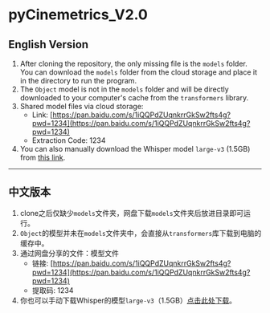 # pyCinemetrics_V2.0

## English Version

1. After cloning the repository, the only missing file is the `models` folder. You can download the `models` folder from the cloud storage and place it in the directory to run the program.
2. The `Object` model is not in the `models` folder and will be directly downloaded to your computer's cache from the `transformers` library.
3. Shared model files via cloud storage:
   - Link: [https://pan.baidu.com/s/1iQQPdZUqnkrrGkSw2fts4g?pwd=1234](https://pan.baidu.com/s/1iQQPdZUqnkrrGkSw2fts4g?pwd=1234)
   - Extraction Code: 1234
4. You can also manually download the Whisper model `large-v3` (1.5GB) from [this link](https://blog.csdn.net/jaja1223/article/details/134991210).

---

## 中文版本

1. clone之后仅缺少`models`文件夹，网盘下载`models`文件夹后放进目录即可运行。
2. `Object`的模型并未在`models`文件夹中，会直接从`transformers`库下载到电脑的缓存中。
3. 通过网盘分享的文件：模型文件  
   - 链接: [https://pan.baidu.com/s/1iQQPdZUqnkrrGkSw2fts4g?pwd=1234](https://pan.baidu.com/s/1iQQPdZUqnkrrGkSw2fts4g?pwd=1234)  
   - 提取码: 1234
4. 你也可以手动下载Whisper的模型`large-v3`（1.5GB）[点击此处下载](https://blog.csdn.net/jaja1223/article/details/134991210)。

